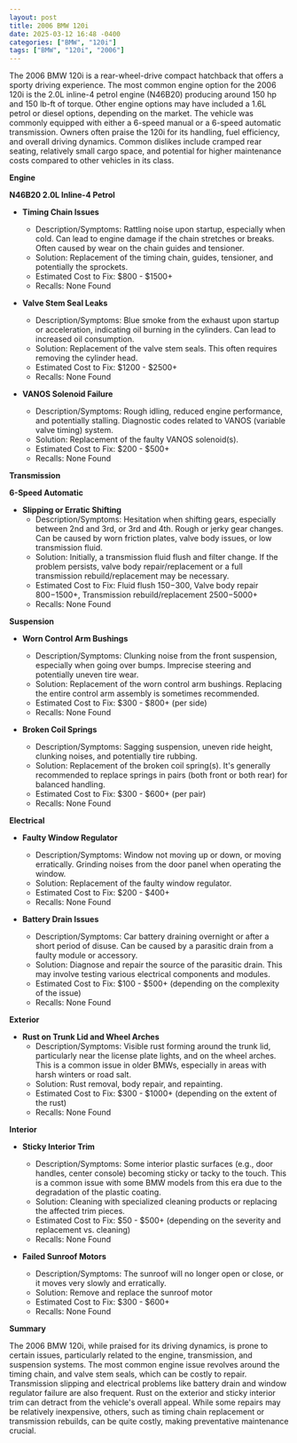 ```yaml
---
layout: post
title: 2006 BMW 120i
date: 2025-03-12 16:48 -0400
categories: ["BMW", "120i"]
tags: ["BMW", "120i", "2006"]
---
```

The 2006 BMW 120i is a rear-wheel-drive compact hatchback that offers a sporty driving experience. The most common engine option for the 2006 120i is the 2.0L inline-4 petrol engine (N46B20) producing around 150 hp and 150 lb-ft of torque. Other engine options may have included a 1.6L petrol or diesel options, depending on the market. The vehicle was commonly equipped with either a 6-speed manual or a 6-speed automatic transmission. Owners often praise the 120i for its handling, fuel efficiency, and overall driving dynamics. Common dislikes include cramped rear seating, relatively small cargo space, and potential for higher maintenance costs compared to other vehicles in its class.

**Engine**

**N46B20 2.0L Inline-4 Petrol**

*   **Timing Chain Issues**
    *   Description/Symptoms: Rattling noise upon startup, especially when cold. Can lead to engine damage if the chain stretches or breaks. Often caused by wear on the chain guides and tensioner.
    *   Solution: Replacement of the timing chain, guides, tensioner, and potentially the sprockets.
    *   Estimated Cost to Fix: $800 - $1500+
    * Recalls: None Found

*   **Valve Stem Seal Leaks**
    *   Description/Symptoms: Blue smoke from the exhaust upon startup or acceleration, indicating oil burning in the cylinders. Can lead to increased oil consumption.
    *   Solution: Replacement of the valve stem seals. This often requires removing the cylinder head.
    *   Estimated Cost to Fix: $1200 - $2500+
    * Recalls: None Found

*   **VANOS Solenoid Failure**
    *   Description/Symptoms: Rough idling, reduced engine performance, and potentially stalling. Diagnostic codes related to VANOS (variable valve timing) system.
    *   Solution: Replacement of the faulty VANOS solenoid(s).
    *   Estimated Cost to Fix: $200 - $500+
    * Recalls: None Found

**Transmission**

**6-Speed Automatic**

*   **Slipping or Erratic Shifting**
    *   Description/Symptoms: Hesitation when shifting gears, especially between 2nd and 3rd, or 3rd and 4th. Rough or jerky gear changes. Can be caused by worn friction plates, valve body issues, or low transmission fluid.
    *   Solution: Initially, a transmission fluid flush and filter change. If the problem persists, valve body repair/replacement or a full transmission rebuild/replacement may be necessary.
    *   Estimated Cost to Fix: Fluid flush $150-$300, Valve body repair $800-$1500+, Transmission rebuild/replacement $2500-$5000+
    * Recalls: None Found

**Suspension**

*   **Worn Control Arm Bushings**
    *   Description/Symptoms: Clunking noise from the front suspension, especially when going over bumps. Imprecise steering and potentially uneven tire wear.
    *   Solution: Replacement of the worn control arm bushings. Replacing the entire control arm assembly is sometimes recommended.
    *   Estimated Cost to Fix: $300 - $800+ (per side)
    * Recalls: None Found

*   **Broken Coil Springs**
    *   Description/Symptoms: Sagging suspension, uneven ride height, clunking noises, and potentially tire rubbing.
    *   Solution: Replacement of the broken coil spring(s). It's generally recommended to replace springs in pairs (both front or both rear) for balanced handling.
    *   Estimated Cost to Fix: $300 - $600+ (per pair)
    * Recalls: None Found

**Electrical**

*   **Faulty Window Regulator**
    *   Description/Symptoms: Window not moving up or down, or moving erratically. Grinding noises from the door panel when operating the window.
    *   Solution: Replacement of the faulty window regulator.
    *   Estimated Cost to Fix: $200 - $400+
    * Recalls: None Found

*   **Battery Drain Issues**
    *   Description/Symptoms: Car battery draining overnight or after a short period of disuse. Can be caused by a parasitic drain from a faulty module or accessory.
    *   Solution: Diagnose and repair the source of the parasitic drain. This may involve testing various electrical components and modules.
    *   Estimated Cost to Fix: $100 - $500+ (depending on the complexity of the issue)
    * Recalls: None Found

**Exterior**

*   **Rust on Trunk Lid and Wheel Arches**
    *   Description/Symptoms: Visible rust forming around the trunk lid, particularly near the license plate lights, and on the wheel arches. This is a common issue in older BMWs, especially in areas with harsh winters or road salt.
    *   Solution: Rust removal, body repair, and repainting.
    *   Estimated Cost to Fix: $300 - $1000+ (depending on the extent of the rust)
    * Recalls: None Found

**Interior**

*   **Sticky Interior Trim**
    *   Description/Symptoms: Some interior plastic surfaces (e.g., door handles, center console) becoming sticky or tacky to the touch. This is a common issue with some BMW models from this era due to the degradation of the plastic coating.
    *   Solution: Cleaning with specialized cleaning products or replacing the affected trim pieces.
    *   Estimated Cost to Fix: $50 - $500+ (depending on the severity and replacement vs. cleaning)
    * Recalls: None Found

* **Failed Sunroof Motors**
    * Description/Symptoms: The sunroof will no longer open or close, or it moves very slowly and erratically.
    * Solution: Remove and replace the sunroof motor
    * Estimated Cost to Fix: $300 - $600+
    * Recalls: None Found

**Summary**

The 2006 BMW 120i, while praised for its driving dynamics, is prone to certain issues, particularly related to the engine, transmission, and suspension systems. The most common engine issue revolves around the timing chain, and valve stem seals, which can be costly to repair. Transmission slipping and electrical problems like battery drain and window regulator failure are also frequent. Rust on the exterior and sticky interior trim can detract from the vehicle's overall appeal. While some repairs may be relatively inexpensive, others, such as timing chain replacement or transmission rebuilds, can be quite costly, making preventative maintenance crucial.

